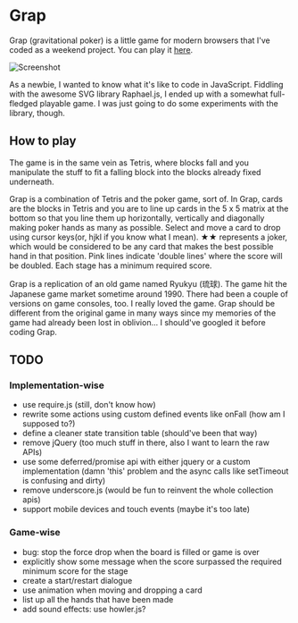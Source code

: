 # Grap

Grap (gravitational poker) is a little game for modern browsers that I've coded as a weekend project. You can play it [here](https://dl.dropboxusercontent.com/u/296/grap/index.html).

![Screenshot](https://dl.dropboxusercontent.com/u/296/grap/grap01.png)

As a newbie, I wanted to know what it's like to code in JavaScript. Fiddling with the awesome SVG library Raphael.js, I ended up with a somewhat full-fledged playable game. I was just going to do some experiments with the library, though.

## How to play

The game is in the same vein as Tetris, where blocks fall and you manipulate the stuff to fit a falling block into the blocks already fixed underneath.

Grap is a combination of Tetris and the poker game, sort of. In Grap, cards are the blocks in Tetris and you are to line up cards in the 5 x 5 matrix at the bottom so that you line them up horizontally, vertically and diagonally making poker hands as many as possible. Select and move a card to drop using cursor keys(or, hjkl if you know what I mean). ★★ represents a joker, which would be considered to be any card that makes the best possible hand in that position. Pink lines indicate 'double lines' where the score will be doubled. Each stage has a minimum required score.

Grap is a replication of an old game named Ryukyu (琉球). The game hit the Japanese game market sometime around 1990. There had been a couple of versions on game consoles, too. I really loved the game. Grap should be different from the original game in many ways since my memories of the game had already been lost in oblivion... I should've googled it before coding Grap.

## TODO

### Implementation-wise

- use require.js (still, don't know how)
- rewrite some actions using custom defined events like onFall (how am I supposed to?)
- define a cleaner state transition table (should've been that way)
- remove jQuery (too much stuff in there, also I want to learn the raw APIs)
- use some deferred/promise api with either jquery or a custom implementation (damn 'this' problem and the async calls like setTimeout is confusing and dirty)
- remove underscore.js (would be fun to reinvent the whole collection apis)
- support mobile devices and touch events (maybe it's too late)

### Game-wise

- bug: stop the force drop when the board is filled or game is over
- explicitly show some message when the score surpassed the required minimum score for the stage
- create a start/restart dialogue
- use animation when moving and dropping a card
- list up all the hands that have been made
- add sound effects: use howler.js?
